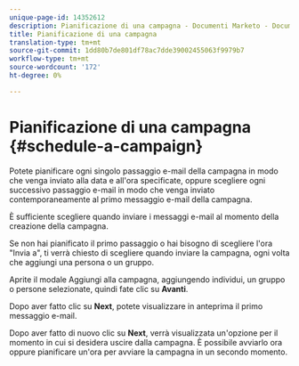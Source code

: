 ```yaml
---
unique-page-id: 14352612
description: Pianificazione di una campagna - Documenti Marketo - Documentazione prodotto
title: Pianificazione di una campagna
translation-type: tm+mt
source-git-commit: 1dd80b7de801df78ac7dde39002455063f9979b7
workflow-type: tm+mt
source-wordcount: '172'
ht-degree: 0%

---
```



# Pianificazione di una campagna {#schedule-a-campaign}

Potete pianificare ogni singolo passaggio e-mail della campagna in modo che venga inviato alla data e all&#39;ora specificate, oppure scegliere ogni successivo passaggio e-mail in modo che venga inviato contemporaneamente al primo messaggio e-mail della campagna.

È sufficiente scegliere quando inviare i messaggi e-mail al momento della creazione della campagna.

Se non hai pianificato il primo passaggio o hai bisogno di scegliere l&#39;ora &quot;Invia a&quot;, ti verrà chiesto di scegliere quando inviare la campagna, ogni volta che aggiungi una persona o un gruppo.

Aprite il modale Aggiungi alla campagna, aggiungendo individui, un gruppo o persone selezionate, quindi fate clic su **Avanti**.

Dopo aver fatto clic su **Next**, potete visualizzare in anteprima il primo messaggio e-mail.

Dopo aver fatto di nuovo clic su **Next**, verrà visualizzata un&#39;opzione per il momento in cui si desidera uscire dalla campagna. È possibile avviarlo ora oppure pianificare un&#39;ora per avviare la campagna in un secondo momento.
